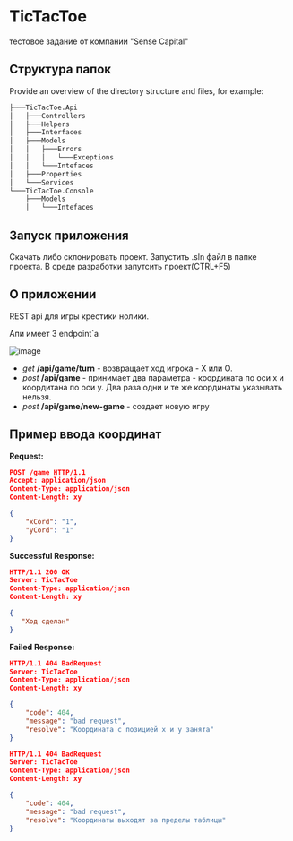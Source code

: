 # TicTacToe

тестовое задание от компании "Sense Capital"

## Структура папок

Provide an overview of the directory structure and files, for example:
```bash
├───TicTacToe.Api
│   ├───Controllers
│   ├───Helpers
│   ├───Interfaces
│   ├───Models
│   │   ├───Errors
│   │   │   └───Exceptions
│   │   └───Intefaces
│   ├───Properties
│   └───Services
└───TicTacToe.Console
    ├───Models
    │   └───Intefaces
```
## Запуск приложения

Скачать либо склонировать проект. Запустить .sln файл в папке проекта. В среде разработки запутсить проект(CTRL+F5)

## О приложении

REST api для игры крестики нолики.

Апи имеет 3 endpoint`а

![image](https://user-images.githubusercontent.com/91565374/225708103-4d2c3e4d-b5e5-4728-878c-50486ad74e2b.png)

* *get* **/api/game/turn** - возвращает ход игрока - X или O.
* *post* **/api/game** - принимает два параметра - координата по оси x и коордитана по оси y. Два раза одни и те же координаты указывать нельзя.
* *post* **/api/game/new-game** - создает новую игру

## Пример ввода координат

**Request:**
```json
POST /game HTTP/1.1
Accept: application/json
Content-Type: application/json
Content-Length: xy

{
    "xCord": "1",
    "yCord": "1" 
}
```
**Successful Response:**
```json
HTTP/1.1 200 OK
Server: TicTacToe
Content-Type: application/json
Content-Length: xy

{
   "Ход сделан"
}

```
**Failed Response:**
```json
HTTP/1.1 404 BadRequest
Server: TicTacToe
Content-Type: application/json
Content-Length: xy

{
    "code": 404,
    "message": "bad request",
    "resolve": "Координата с позицией x и y занята"
}

HTTP/1.1 404 BadRequest
Server: TicTacToe
Content-Type: application/json
Content-Length: xy

{
    "code": 404,
    "message": "bad request",
    "resolve": "Координаты выходят за пределы таблицы"
}

``` 

